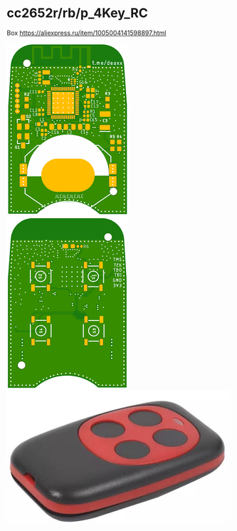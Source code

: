 # cc2652r/rb/p_4Key_RC
Box
https://aliexpress.ru/item/1005004141598897.html

![Top layer](./rc4_top.png)
![Bottom layer](./rc4_bottom.png)
![Box](./4key_rc.jpg)
